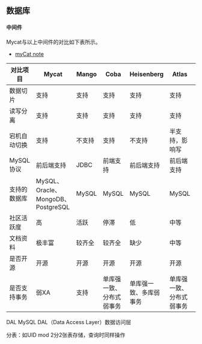 ## 数据库

#### 中间件
Mycat与以上中间件的对比如下表所示。
* [myCat note](mycat.md)

对比项目|Mycat|Mango|Coba|Heisenberg|Atlas|Amoeba
----|-----|-----|----|----------|----|----
数据切片|支持|支持|支持|支持|支持|支持
读写分离|支持|支持|支持|支持|支持|支持
宕机自动切换|支持|不支持|支持|不支持|半支持，影响写|不支持
MySQL协议|前后端支持|JDBC|前端支持|前后端支持|前后端支持|JDBC
支持的数据库|MySQL、Oracle、MongoDB、PostgreSQL|MySQL|MySQL|MySQL|MySQL|MySQL、MongoDB
社区活跃度|高|活跃|停滞|低|中等|停滞
文档资料|极丰富|较齐全|较齐全|缺少|中等|缺少
是否开源|开源|开源|开源|开源|开源|开源
是否支持事务|弱XA|支持|单库强一致、分布式弱事务|单库强一致、多库弱事务|单库强一致、分布式弱事务|不支持


DAL
MySQL DAL（Data Access Layer）数据访问层

分表：如UID mod 2分2张表存储，查询时同样操作
